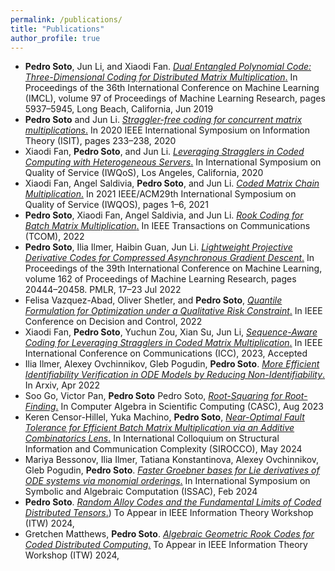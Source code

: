 ```yaml
---
permalink: /publications/
title: "Publications"
author_profile: true
---
```


+ <b>Pedro Soto</b>, Jun Li, and Xiaodi Fan. [*Dual Entangled Polynomial Code: Three-Dimensional Coding for Distributed Matrix Multiplication*.](https://proceedings.mlr.press/v97/soto19a.html) In Proceedings of the 36th International Conference on Machine Learning (IMCL), volume 97 of Proceedings of Machine Learning Research, pages 5937–5945, Long Beach, California, Jun 2019
+ <b>Pedro Soto</b> and Jun Li.  [*Straggler-free coding for concurrent matrix multiplications*.](https://ieeexplore.ieee.org/document/9174239)  In 2020 IEEE International Symposium on Information Theory (ISIT), pages 233–238, 2020
+ Xiaodi Fan, <b>Pedro Soto</b>, and Jun Li. [*Leveraging Stragglers in Coded Computing with Heterogeneous Servers*.](https://ieeexplore.ieee.org/document/9213028) In International Symposium on Quality of Service (IWQoS), Los Angeles, California, 2020
+ Xiaodi Fan, Angel Saldivia, <b>Pedro Soto</b>, and Jun Li. [*Coded Matrix Chain Multiplication*.](https://ieeexplore.ieee.org/document/9521282) In 2021 IEEE/ACM29th International Symposium on Quality of Service (IWQOS), pages 1–6, 2021
+ <b>Pedro Soto</b>, Xiaodi Fan, Angel Saldivia, and Jun Li. [*Rook Coding for Batch Matrix Multiplication*.](https://ieeexplore.ieee.org/abstract/document/9750133) In IEEE Transactions on Communications (TCOM), 2022
+ <b>Pedro Soto</b>, Ilia Ilmer, Haibin Guan, Jun Li. [*Lightweight Projective Derivative Codes for Compressed Asynchronous Gradient Descent*.](https://proceedings.mlr.press/v162/soto22a.html) In Proceedings of the 39th International Conference on Machine Learning, volume 162 of Proceedings of Machine Learning Research, pages 20444–20458. PMLR, 17–23 Jul 2022
+ Felisa Vazquez-Abad, Oliver Shetler, and <b>Pedro Soto</b>, [*Quantile Formulation for Optimization under a Qualitative Risk Constraint*.](https://ieeexplore.ieee.org/document/9992955) In IEEE Conference on Decision and Control, 2022
+ Xiaodi Fan, <b>Pedro Soto</b>, Yuchun Zou, Xian Su, Jun Li, [*Sequence-Aware Coding for Leveraging Stragglers in Coded Matrix Multiplication*.](https://ieeexplore.ieee.org/abstract/document/10279320) In IEEE International Conference on Communications (ICC), 2023, Accepted
+ Ilia Ilmer, Alexey Ovchinnikov, Gleb Pogudin, <b>Pedro Soto</b>. [*More Efficient Identifiability Verification in ODE Models by Reducing Non-Identifiability*.](https://arxiv.org/abs/2204.01623) In Arxiv, Apr 2022
+ Soo Go, Victor Pan, <b>Pedro Soto</b> Pedro Soto, [*Root-Squaring for Root-Finding*.](https://link.springer.com/chapter/10.1007/978-3-031-41724-5_6) In Computer Algebra in Scientific Computing (CASC), Aug 2023
+ Keren Censor-Hillel, Yuka Machino, <b>Pedro Soto</b>, [*Near-Optimal Fault Tolerance for Efficient Batch Matrix Multiplication via an Additive Combinatorics Lens*.](https://link.springer.com/chapter/10.1007/978-3-031-60603-8_9) In International Colloquium on Structural Information and Communication Complexity (SIROCCO), May 2024
+ Mariya Bessonov, Ilia Ilmer, Tatiana Konstantinova, Alexey Ovchinnikov, Gleb Pogudin, <b>Pedro Soto</b>. [*Faster Groebner bases for Lie derivatives of ODE systems via monomial orderings*.](https://dl.acm.org/doi/abs/10.1145/3666000.3669695) In International Symposium on Symbolic and Algebraic Computation (ISSAC), Feb 2024
+ <b>Pedro Soto</b>. [*Random Alloy Codes and the Fundamental Limits of Coded Distributed Tensors*.](https://arxiv.org/abs/2202.03469)) To Appear in IEEE Information Theory Workshop (ITW) 2024,
+  Gretchen Matthews, <b>Pedro Soto</b>. [*Algebraic Geometric Rook Codes for Coded Distributed Computing*.](https://arxiv.org/abs/2405.09746) To Appear in IEEE Information Theory Workshop (ITW) 2024,
